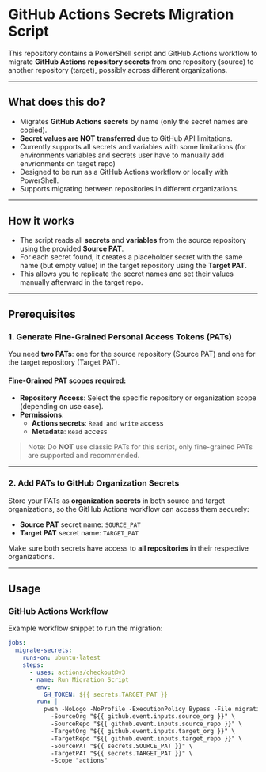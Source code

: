 # GitHub Actions Secrets Migration Script

This repository contains a PowerShell script and GitHub Actions workflow to migrate **GitHub Actions repository secrets** from one repository (source) to another repository (target), possibly across different organizations.

---

## What does this do?

- Migrates **GitHub Actions secrets** by name (only the secret names are copied).
- **Secret values are NOT transferred** due to GitHub API limitations.
- Currently supports all secrets and variables with some limitations (for environments variables and secrets user have to manually add envrionments on target repo)
- Designed to be run as a GitHub Actions workflow or locally with PowerShell.
- Supports migrating between repositories in different organizations.

---

## How it works

- The script reads all **secrets** and **variables** from the source repository using the provided **Source PAT**.
- For each secret found, it creates a placeholder secret with the same name (but empty value) in the target repository using the **Target PAT**.
- This allows you to replicate the secret names and set their values manually afterward in the target repo.

---

## Prerequisites

### 1. Generate Fine-Grained Personal Access Tokens (PATs)

You need **two PATs**: one for the source repository (Source PAT) and one for the target repository (Target PAT).

#### Fine-Grained PAT scopes required:

- **Repository Access**: Select the specific repository or organization scope (depending on use case).
- **Permissions**:
  - **Actions secrets**: `Read and write` access
  - **Metadata**: `Read` access

> Note: Do **NOT** use classic PATs for this script, only fine-grained PATs are supported and recommended.

---

### 2. Add PATs to GitHub Organization Secrets

Store your PATs as **organization secrets** in both source and target organizations, so the GitHub Actions workflow can access them securely:

- **Source PAT** secret name: `SOURCE_PAT`
- **Target PAT** secret name: `TARGET_PAT`

Make sure both secrets have access to **all repositories** in their respective organizations.

---

## Usage

### GitHub Actions Workflow

Example workflow snippet to run the migration:

```yaml
jobs:
  migrate-secrets:
    runs-on: ubuntu-latest
    steps:
      - uses: actions/checkout@v3
      - name: Run Migration Script
        env:
          GH_TOKEN: ${{ secrets.TARGET_PAT }}
        run: |
          pwsh -NoLogo -NoProfile -ExecutionPolicy Bypass -File migration/Migrate-GitHubVariables.ps1 \
            -SourceOrg "${{ github.event.inputs.source_org }}" \
            -SourceRepo "${{ github.event.inputs.source_repo }}" \
            -TargetOrg "${{ github.event.inputs.target_org }}" \
            -TargetRepo "${{ github.event.inputs.target_repo }}" \
            -SourcePAT "${{ secrets.SOURCE_PAT }}" \
            -TargetPAT "${{ secrets.TARGET_PAT }}" \
            -Scope "actions"
